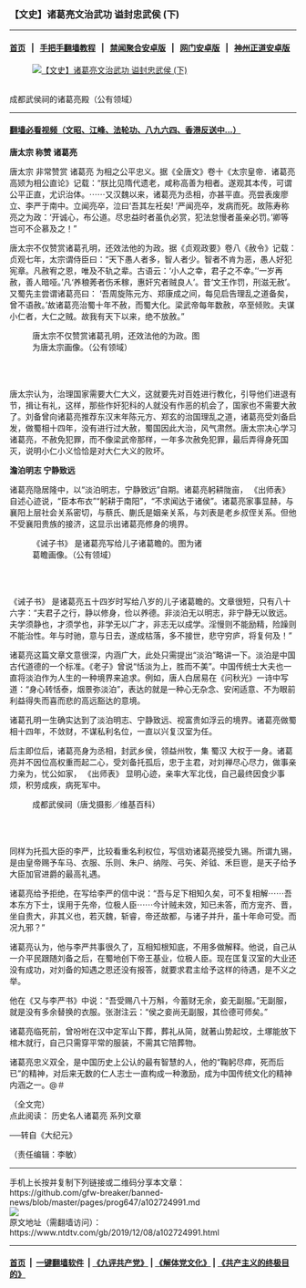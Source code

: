 ### 【文史】诸葛亮文治武功 谥封忠武侯 (下)
------------------------

#### [首页](https://github.com/gfw-breaker/banned-news/blob/master/README.md) &nbsp;&nbsp;|&nbsp;&nbsp; [手把手翻墙教程](https://github.com/gfw-breaker/guides/wiki) &nbsp;&nbsp;|&nbsp;&nbsp; [禁闻聚合安卓版](https://github.com/gfw-breaker/bn-android) &nbsp;&nbsp;|&nbsp;&nbsp; [网门安卓版](https://github.com/oGate2/oGate) &nbsp;&nbsp;|&nbsp;&nbsp; [神州正道安卓版](https://github.com/SzzdOgate/update) 



<div><div class="featured_image">
 <a href="https://i.ntdtv.com/assets/uploads/2019/12/1605300545221456-600x400-675-1.jpg" target="_blank">
  <figure>
   <img alt="【文史】诸葛亮文治武功 谥封忠武侯 (下)" src="https://i.ntdtv.com/assets/uploads/2019/12/1605300545221456-600x400-675-1-800x450.jpg"/>
  </figure><br/>
 </a>
 <span class="caption">
  成都武侯祠的诸葛亮殿（公有领域）
 </span>
</div>
</div><hr/>

#### [翻墙必看视频（文昭、江峰、法轮功、八九六四、香港反送中...）](https://github.com/gfw-breaker/banned-news/blob/master/pages/link3.md)

<div><div class="post_content" itemprop="articleBody">
 <p>
  <strong>
   <ok href="https://www.ntdtv.com/gb/唐太宗.htm">
    唐太宗
   </ok>
   称赞
   <ok href="https://www.ntdtv.com/gb/诸葛亮.htm">
    诸葛亮
   </ok>
  </strong>
 </p>
 <p>
  <ok href="https://www.ntdtv.com/gb/唐太宗.htm">
   唐太宗
  </ok>
  非常赞赏
  <ok href="https://www.ntdtv.com/gb/诸葛亮.htm">
   诸葛亮
  </ok>
  为相之公平忠义。据《全唐文》卷十《太宗皇帝．诸葛亮高颎为相公直论》记载：“朕比见隋代遗老，咸称高善为相者。遂观其本传，可谓公平正直，尤识治体。⋯⋯又汉魏以来，诸葛亮为丞相，亦甚平直。亮尝表废廖立、李严于南中。立闻亮卒，泣曰‘吾其左衽矣! ’严闻亮卒，发病而死。故陈寿称亮之为政：‘开诚心，布公道。尽忠益时者虽仇必赏，犯法怠慢者虽亲必罚。’卿等岂可不企慕及之！”
 </p>
 <p>
  唐太宗不仅赞赏诸葛孔明，还效法他的为政。据《贞观政要》卷八《赦令》记载：贞观七年，太宗谓侍臣曰：“天下愚人者多，智人者少。智者不肯为恶，愚人好犯宪章。凡赦宥之恩，唯及不轨之辈。古语云：‘小人之幸，君子之不幸。’‘一岁再赦，善人暗哑。’凡‘养稂莠者伤禾稼，惠奸宄者贼良人’。昔‘文王作罚，刑滋无赦’。又蜀先主尝谓诸葛亮曰： ‘吾周旋陈元方、郑康成之间，每见启告理乱之道备矣，曾不语赦。’故诸葛亮治蜀十年不赦，而蜀大化。梁武帝每年数赦，卒至倾败。夫谋小仁者，大仁之贼。故我有天下以来，绝不放赦。”
 </p>
 <figure class="wp-caption alignnone" id="attachment_102724994" style="width: 300px">
  <img alt="" class="size-full wp-image-102724994" src="https://i.ntdtv.com/assets/uploads/2019/12/TangTaizong-300x529.jpg">
   <br/><figcaption class="wp-caption-text">
    唐太宗不仅赞赏诸葛孔明，还效法他的为政。图为唐太宗画像。（公有领域）
   </figcaption><br/>
  </img>
 </figure><br/>
 <p>
  唐太宗认为，治理国家需要大仁大义，这就要先对百姓进行教化，引导他们进退有节，揖让有礼，这样，那些作奸犯科的人就没有作恶的机会了，国家也不需要大赦了。刘备曾向诸葛亮推荐东汉末年陈元方、郑玄的治国理乱之道，诸葛亮受刘备启发，做蜀相十四年，没有进行过大赦，蜀国因此大治，风气肃然。唐太宗决心学习诸葛亮，不赦免犯罪，而不像梁武帝那样，一年多次赦免犯罪，最后弄得身死国灭，说明小仁小义恰恰是对大仁大义的败坏。
 </p>
 <p>
  <strong>
   澹泊明志 宁静致远
  </strong>
 </p>
 <p>
  诸葛亮隐居隆中，以“淡泊明志，宁静致远”自期。诸葛亮躬耕陇亩，
  <ok href="https://www.ntdtv.com/gb/《出师表》.htm">
   《出师表》
  </ok>
  自述心迹说，“臣本布衣”“躬耕于南阳”，“不求闻达于诸侯”。诸葛亮家事显赫，与襄阳上层社会关系密切，与蔡氏、蒯氏是姻亲关系，与刘表是老乡叔侄关系。但他不受襄阳贵族的接济，这显示出诸葛亮修身的境界。
 </p>
 <figure class="wp-caption alignnone" id="attachment_102724995" style="width: 300px">
  <img alt="" class="size-full wp-image-102724995" src="https://i.ntdtv.com/assets/uploads/2019/12/ZhugeZhan-e1465202160385.jpg">
   <br/><figcaption class="wp-caption-text">
    <ok href="https://www.ntdtv.com/gb/《诫子书》.htm">
     《诫子书》
    </ok>
    是诸葛亮写给儿子诸葛瞻的。图为诸葛瞻画像。（公有领域）
   </figcaption><br/>
  </img>
 </figure><br/>
 <p>
  <ok href="https://www.ntdtv.com/gb/《诫子书》.htm">
   《诫子书》
  </ok>
  是诸葛亮五十四岁时写给八岁的儿子诸葛瞻的。文章很短，只有八十六字：“夫君子之行，静以修身，俭以养德。非淡泊无以明志，非宁静无以致远。夫学须静也，才须学也，非学无以广才，非志无以成学。淫慢则不能励精，险躁则不能治性。年与时驰，意与日去，遂成枯落，多不接世，悲守穷庐，将复何及！”
 </p>
 <p>
  诸葛亮这篇文章文意很深，内涵广大，此处只需提出“淡泊”略讲一下。淡泊是中国古代道德的一个标准。《老子》曾说“恬淡为上，胜而不美”。中国传统士大夫也一直将淡泊作为人生的一种境界来追求。例如，唐人白居易在《问秋光》一诗中写道：“身心转恬泰，烟景弥淡泊”，表达的就是一种心无杂念、安闲适意、不为眼前利益得失而喜而悲的高远豁达的意境。
 </p>
 <p>
  诸葛孔明一生确实达到了淡泊明志、宁静致远、视富贵如浮云的境界。诸葛亮做蜀相十四年，不敛财，不谋私利名位，一直以兴复汉室为任。
 </p>
 <p>
  后主即位后，诸葛亮身为丞相，封武乡侯，领益州牧，集
  <ok href="https://www.ntdtv.com/gb/蜀汉.htm">
   蜀汉
  </ok>
  大权于一身。诸葛亮并不因位高权重而起二心，受刘备托孤后，忠于主君，对刘禅尽心尽力，做事亲力亲为，忧公如家，
  <ok href="https://www.ntdtv.com/gb/《出师表》.htm">
   《出师表》
  </ok>
  显明心迹，亲率大军北伐，自己最终因食少事烦，积劳成疾，病死军中。
 </p>
 <figure class="wp-caption alignnone" id="attachment_102724992" style="width: 450px">
  <img alt="" class="size-full wp-image-102724992" src="https://i.ntdtv.com/assets/uploads/2019/12/640px-Chengdu_Wuhou_ci-450x332.jpg"/>
  <br/><figcaption class="wp-caption-text">
   成都武侯祠（唐戈摄影／维基百科）
  </figcaption><br/>
 </figure><br/>
 <p>
  同样为托孤大臣的李严，比较看重名利权位，写信劝诸葛亮接受九锡。所谓九锡，是由皇帝赐予车马、衣服、乐则、朱户、纳陛、弓矢、斧钺、禾巨鬯，是天子给予大臣加官进爵的最高礼遇。
 </p>
 <p>
  诸葛亮给予拒绝，在写给李严的信中说：“吾与足下相知久矣，可不复相解⋯⋯吾本东方下士，误用于先帝，位极人臣⋯⋯今计贼未效，知已未答，而方宠齐、晋，坐自贵大，非其义也，若灭魏，斩睿，帝还故都，与诸子并升，虽十年命可受。而况九邪？”
 </p>
 <p>
  诸葛亮认为，他与李严共事很久了，互相知根知底，不用多做解释。他说，自己从一介平民跟随刘备之后，在蜀地创下帝王基业，位极人臣。现在匡复汉室的大业还没有成功，对刘备的知遇之恩还没有报答，就要求君主给予这样的待遇，是不义之举。
 </p>
 <p>
  他在《又与李严书》中说：“吾受赐八十万斛，今蓄财无余，妾无副服。”无副服，就是没有多余替换的衣服。张澍注云：“侯之妾尚无副服，其俭德可师矣。”
 </p>
 <p>
  诸葛亮临死前，曾吩咐在汉中定军山下葬，葬礼从简，就著山势起坟，土塚能放下棺木就行，自己只需穿平常的服装，不需其它陪葬物。
 </p>
 <p>
  诸葛亮忠义双全，是中国历史上公认的最有智慧的人，他的“鞠躬尽瘁，死而后已”的精神，对后来无数的仁人志士一直构成一种激励，成为中国传统文化的精神内涵之一。@＃
 </p>
 <p>
  （全文完）
  <br/>
  点此阅读：
  <ok href="https://www.ntdtv.com/gb/search.html?q=%E8%AF%B8%E8%91%9B%E4%BA%AE">
   历史名人诸葛亮 系列文章
  </ok>
 </p>
 <p>
  ──转自《大纪元》
 </p>
 <p>
  （责任编辑：李敏）
 </p>
 <div class="single_ad">
 </div>
</div>
</div>
<hr/>
手机上长按并复制下列链接或二维码分享本文章：<br/>
https://github.com/gfw-breaker/banned-news/blob/master/pages/prog647/a102724991.md <br/>
<a href='https://github.com/gfw-breaker/banned-news/blob/master/pages/prog647/a102724991.md'><img src='https://github.com/gfw-breaker/banned-news/blob/master/pages/prog647/a102724991.md.png'/></a> <br/>
原文地址（需翻墙访问）：https://www.ntdtv.com/gb/2019/12/08/a102724991.html


------------------------
#### [首页](https://github.com/gfw-breaker/banned-news/blob/master/README.md) &nbsp;|&nbsp; [一键翻墙软件](https://github.com/gfw-breaker/nogfw/blob/master/README.md) &nbsp;| [《九评共产党》](https://github.com/gfw-breaker/9ping.md/blob/master/README.md#九评之一评共产党是什么) | [《解体党文化》](https://github.com/gfw-breaker/jtdwh.md/blob/master/README.md) | [《共产主义的终极目的》](https://github.com/gfw-breaker/gczydzjmd.md/blob/master/README.md)


<img src='http://gfw-breaker.win/banned-news/pages/prog647/a102724991.md' width='0px' height='0px'/>
